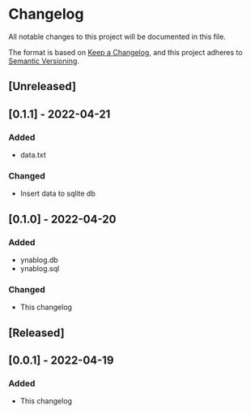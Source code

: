 # Changelog
All notable changes to this project will be documented in this file.

The format is based on [Keep a Changelog](https://keepachangelog.com/en/1.0.0/),
and this project adheres to [Semantic Versioning](https://semver.org/spec/v2.0.0.html).

## [Unreleased]

## [0.1.1] - 2022-04-21
### Added
- data.txt
### Changed
- Insert data to sqlite db

## [0.1.0] - 2022-04-20
### Added
- ynablog.db
- ynablog.sql
### Changed
- This changelog

## [Released] 

## [0.0.1] - 2022-04-19
### Added
- This changelog
